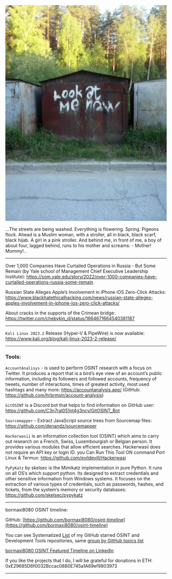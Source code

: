 ![alt text](img/10.jpg)


...The streets are being washed. Everything is flowering. Spring. Pigeons flock. Ahead is a Muslim woman, with a stroller, all in black, black scarf, black hijab. A girl in a pink stroller. And behind me, in front of me, a boy of about four, lagged behind, runs to his mother and screams: - Mother! Mommy!..

----

Over 1,000 Companies Have Curtailed Operations in Russia - But Some Remain (by Yale school of Management Chief Executive Leadership Institute): https://som.yale.edu/story/2022/over-1000-companies-have-curtailed-operations-russia-some-remain

Russian State Alleges Apple’s Involvement in iPhone iOS Zero-Click Attacks: https://www.blackhatethicalhacking.com/news/russian-state-alleges-apples-involvement-in-iphone-ios-zero-click-attacks/

About cracks in the supports of the Crimean bridge: https://twitter.com/chebykin_d/status/1664671664540381187

----

```Kali Linux 2023.2``` Release (Hyper-V & PipeWire) is now available: https://www.kali.org/blog/kali-linux-2023-2-release/

----

### Tools:

```AccountAnalisys``` - is used to perform OSINT research with a focus on Twitter. It produces a report that is a bird’s eye view of an account’s public information, including its followers and followed accounts, frequency of tweets, number of interactions, times of greatest activity, most used hashtags and many more: https://accountanalysis.app/ (GitHub: https://github.com/hrbrmstr/account-analysis)

```GitOSINT``` is a Discord bot that helps to find information on GitHub user: https://github.com/C3n7ral051nt4g3ncy/GitOSINT_Bot

```Sourcemapper``` - Extract JavaScript source trees from Sourcemap files: https://github.com/denandz/sourcemapper

```Hackerwasii``` is an information collection tool (OSINT) which aims to carry out research on a French, Swiss, Luxembourgish or Belgian person. It provides various modules that allow efficient searches. Hackerwasii does not require an API key or login ID. you Can Run This Tool ON command Port Linux & Termux: https://github.com/evildevill/Hackerwasi

```PyPyKatz``` by skelsec is the Mimikatz implementation in pure Python. It runs on all OS’s which support python. Its designed to extract credentials and other sensitive information from Windows systems. It focuses on the extraction of various types of credentials, such as passwords, hashes, and tickets, from the system’s memory or security databases: https://github.com/skelsec/pypykatz

----

bormaxi8080 OSINT timeline:

GitHub: [https://github.com/bormaxi8080/osint-timeline](https://github.com/bormaxi8080/osint-timeline)

You can see Systematized [List](https://github.com/bormaxi8080/github-starred-repos-builder/blob/main/starred_repos.md) of my GitHub starred OSINT and Development Tools repositories, same [group by GitHub topics list](https://github.com/bormaxi8080/starred)

[bormaxi8080 OSINT Featured Timeline on LinkedIn](https://www.linkedin.com/in/osintech/details/featured/)

If you like the projects that I do, I will be grateful for donations in ETH: 0xE29685D6f0032Bccac08B0E745a1A69ef9803973

----
